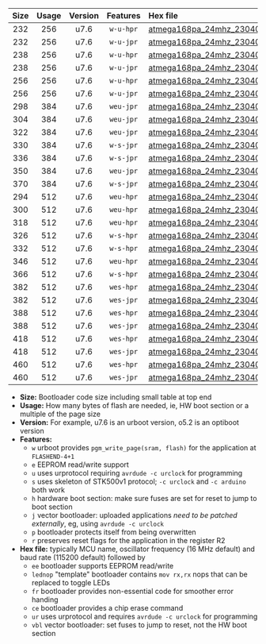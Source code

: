 |Size|Usage|Version|Features|Hex file|
|:-:|:-:|:-:|:-:|:--|
|232|256|u7.6|`w-u-hpr`|[atmega168pa_24mhz_230400bps_ur.hex](https://raw.githubusercontent.com/stefanrueger/urboot/main/bootloaders/atmega168pa/fcpu_24mhz/230400_bps/atmega168pa_24mhz_230400bps_ur.hex)|
|232|256|u7.6|`w-u-jpr`|[atmega168pa_24mhz_230400bps_ur_vbl.hex](https://raw.githubusercontent.com/stefanrueger/urboot/main/bootloaders/atmega168pa/fcpu_24mhz/230400_bps/atmega168pa_24mhz_230400bps_ur_vbl.hex)|
|238|256|u7.6|`w-u-hpr`|[atmega168pa_24mhz_230400bps_lednop_ur.hex](https://raw.githubusercontent.com/stefanrueger/urboot/main/bootloaders/atmega168pa/fcpu_24mhz/230400_bps/atmega168pa_24mhz_230400bps_lednop_ur.hex)|
|238|256|u7.6|`w-u-jpr`|[atmega168pa_24mhz_230400bps_lednop_ur_vbl.hex](https://raw.githubusercontent.com/stefanrueger/urboot/main/bootloaders/atmega168pa/fcpu_24mhz/230400_bps/atmega168pa_24mhz_230400bps_lednop_ur_vbl.hex)|
|256|256|u7.6|`w-u-hpr`|[atmega168pa_24mhz_230400bps_lednop_fr_ur.hex](https://raw.githubusercontent.com/stefanrueger/urboot/main/bootloaders/atmega168pa/fcpu_24mhz/230400_bps/atmega168pa_24mhz_230400bps_lednop_fr_ur.hex)|
|256|256|u7.6|`w-u-jpr`|[atmega168pa_24mhz_230400bps_lednop_fr_ur_vbl.hex](https://raw.githubusercontent.com/stefanrueger/urboot/main/bootloaders/atmega168pa/fcpu_24mhz/230400_bps/atmega168pa_24mhz_230400bps_lednop_fr_ur_vbl.hex)|
|298|384|u7.6|`weu-jpr`|[atmega168pa_24mhz_230400bps_ee_ur_vbl.hex](https://raw.githubusercontent.com/stefanrueger/urboot/main/bootloaders/atmega168pa/fcpu_24mhz/230400_bps/atmega168pa_24mhz_230400bps_ee_ur_vbl.hex)|
|304|384|u7.6|`weu-jpr`|[atmega168pa_24mhz_230400bps_ee_lednop_ur_vbl.hex](https://raw.githubusercontent.com/stefanrueger/urboot/main/bootloaders/atmega168pa/fcpu_24mhz/230400_bps/atmega168pa_24mhz_230400bps_ee_lednop_ur_vbl.hex)|
|322|384|u7.6|`weu-jpr`|[atmega168pa_24mhz_230400bps_ee_lednop_fr_ur_vbl.hex](https://raw.githubusercontent.com/stefanrueger/urboot/main/bootloaders/atmega168pa/fcpu_24mhz/230400_bps/atmega168pa_24mhz_230400bps_ee_lednop_fr_ur_vbl.hex)|
|330|384|u7.6|`w-s-jpr`|[atmega168pa_24mhz_230400bps_vbl.hex](https://raw.githubusercontent.com/stefanrueger/urboot/main/bootloaders/atmega168pa/fcpu_24mhz/230400_bps/atmega168pa_24mhz_230400bps_vbl.hex)|
|336|384|u7.6|`w-s-jpr`|[atmega168pa_24mhz_230400bps_lednop_vbl.hex](https://raw.githubusercontent.com/stefanrueger/urboot/main/bootloaders/atmega168pa/fcpu_24mhz/230400_bps/atmega168pa_24mhz_230400bps_lednop_vbl.hex)|
|350|384|u7.6|`weu-jpr`|[atmega168pa_24mhz_230400bps_ee_lednop_fr_ce_ur_vbl.hex](https://raw.githubusercontent.com/stefanrueger/urboot/main/bootloaders/atmega168pa/fcpu_24mhz/230400_bps/atmega168pa_24mhz_230400bps_ee_lednop_fr_ce_ur_vbl.hex)|
|370|384|u7.6|`w-s-jpr`|[atmega168pa_24mhz_230400bps_lednop_fr_vbl.hex](https://raw.githubusercontent.com/stefanrueger/urboot/main/bootloaders/atmega168pa/fcpu_24mhz/230400_bps/atmega168pa_24mhz_230400bps_lednop_fr_vbl.hex)|
|294|512|u7.6|`weu-hpr`|[atmega168pa_24mhz_230400bps_ee_ur.hex](https://raw.githubusercontent.com/stefanrueger/urboot/main/bootloaders/atmega168pa/fcpu_24mhz/230400_bps/atmega168pa_24mhz_230400bps_ee_ur.hex)|
|300|512|u7.6|`weu-hpr`|[atmega168pa_24mhz_230400bps_ee_lednop_ur.hex](https://raw.githubusercontent.com/stefanrueger/urboot/main/bootloaders/atmega168pa/fcpu_24mhz/230400_bps/atmega168pa_24mhz_230400bps_ee_lednop_ur.hex)|
|318|512|u7.6|`weu-hpr`|[atmega168pa_24mhz_230400bps_ee_lednop_fr_ur.hex](https://raw.githubusercontent.com/stefanrueger/urboot/main/bootloaders/atmega168pa/fcpu_24mhz/230400_bps/atmega168pa_24mhz_230400bps_ee_lednop_fr_ur.hex)|
|326|512|u7.6|`w-s-hpr`|[atmega168pa_24mhz_230400bps.hex](https://raw.githubusercontent.com/stefanrueger/urboot/main/bootloaders/atmega168pa/fcpu_24mhz/230400_bps/atmega168pa_24mhz_230400bps.hex)|
|332|512|u7.6|`w-s-hpr`|[atmega168pa_24mhz_230400bps_lednop.hex](https://raw.githubusercontent.com/stefanrueger/urboot/main/bootloaders/atmega168pa/fcpu_24mhz/230400_bps/atmega168pa_24mhz_230400bps_lednop.hex)|
|346|512|u7.6|`weu-hpr`|[atmega168pa_24mhz_230400bps_ee_lednop_fr_ce_ur.hex](https://raw.githubusercontent.com/stefanrueger/urboot/main/bootloaders/atmega168pa/fcpu_24mhz/230400_bps/atmega168pa_24mhz_230400bps_ee_lednop_fr_ce_ur.hex)|
|366|512|u7.6|`w-s-hpr`|[atmega168pa_24mhz_230400bps_lednop_fr.hex](https://raw.githubusercontent.com/stefanrueger/urboot/main/bootloaders/atmega168pa/fcpu_24mhz/230400_bps/atmega168pa_24mhz_230400bps_lednop_fr.hex)|
|382|512|u7.6|`wes-hpr`|[atmega168pa_24mhz_230400bps_ee.hex](https://raw.githubusercontent.com/stefanrueger/urboot/main/bootloaders/atmega168pa/fcpu_24mhz/230400_bps/atmega168pa_24mhz_230400bps_ee.hex)|
|382|512|u7.6|`wes-jpr`|[atmega168pa_24mhz_230400bps_ee_vbl.hex](https://raw.githubusercontent.com/stefanrueger/urboot/main/bootloaders/atmega168pa/fcpu_24mhz/230400_bps/atmega168pa_24mhz_230400bps_ee_vbl.hex)|
|388|512|u7.6|`wes-hpr`|[atmega168pa_24mhz_230400bps_ee_lednop.hex](https://raw.githubusercontent.com/stefanrueger/urboot/main/bootloaders/atmega168pa/fcpu_24mhz/230400_bps/atmega168pa_24mhz_230400bps_ee_lednop.hex)|
|388|512|u7.6|`wes-jpr`|[atmega168pa_24mhz_230400bps_ee_lednop_vbl.hex](https://raw.githubusercontent.com/stefanrueger/urboot/main/bootloaders/atmega168pa/fcpu_24mhz/230400_bps/atmega168pa_24mhz_230400bps_ee_lednop_vbl.hex)|
|418|512|u7.6|`wes-hpr`|[atmega168pa_24mhz_230400bps_ee_lednop_fr.hex](https://raw.githubusercontent.com/stefanrueger/urboot/main/bootloaders/atmega168pa/fcpu_24mhz/230400_bps/atmega168pa_24mhz_230400bps_ee_lednop_fr.hex)|
|418|512|u7.6|`wes-jpr`|[atmega168pa_24mhz_230400bps_ee_lednop_fr_vbl.hex](https://raw.githubusercontent.com/stefanrueger/urboot/main/bootloaders/atmega168pa/fcpu_24mhz/230400_bps/atmega168pa_24mhz_230400bps_ee_lednop_fr_vbl.hex)|
|460|512|u7.6|`wes-hpr`|[atmega168pa_24mhz_230400bps_ee_lednop_fr_ce.hex](https://raw.githubusercontent.com/stefanrueger/urboot/main/bootloaders/atmega168pa/fcpu_24mhz/230400_bps/atmega168pa_24mhz_230400bps_ee_lednop_fr_ce.hex)|
|460|512|u7.6|`wes-jpr`|[atmega168pa_24mhz_230400bps_ee_lednop_fr_ce_vbl.hex](https://raw.githubusercontent.com/stefanrueger/urboot/main/bootloaders/atmega168pa/fcpu_24mhz/230400_bps/atmega168pa_24mhz_230400bps_ee_lednop_fr_ce_vbl.hex)|

- **Size:** Bootloader code size including small table at top end
- **Usage:** How many bytes of flash are needed, ie, HW boot section or a multiple of the page size
- **Version:** For example, u7.6 is an urboot version, o5.2 is an optiboot version
- **Features:**
  + `w` urboot provides `pgm_write_page(sram, flash)` for the application at `FLASHEND-4+1`
  + `e` EEPROM read/write support
  + `u` uses urprotocol requiring `avrdude -c urclock` for programming
  + `s` uses skeleton of STK500v1 protocol; `-c urclock` and `-c arduino` both work
  + `h` hardware boot section: make sure fuses are set for reset to jump to boot section
  + `j` vector bootloader: uploaded applications *need to be patched externally*, eg, using `avrdude -c urclock`
  + `p` bootloader protects itself from being overwritten
  + `r` preserves reset flags for the application in the register R2
- **Hex file:** typically MCU name, oscillator frequency (16 MHz default) and baud rate (115200 default) followed by
  + `ee` bootloader supports EEPROM read/write
  + `lednop` "template" bootloader contains `mov rx,rx` nops that can be replaced to toggle LEDs
  + `fr` bootloader provides non-essential code for smoother error handing
  + `ce` bootloader provides a chip erase command
  + `ur` uses urprotocol and requires `avrdude -c urclock` for programming
  + `vbl` vector bootloader: set fuses to jump to reset, not the HW boot section
